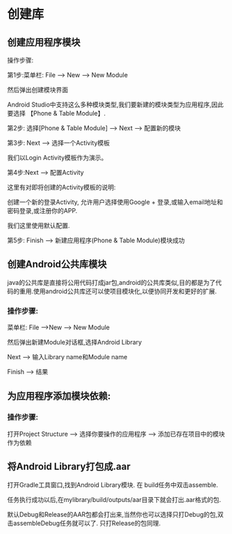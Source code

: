 # 创建库

## 创建应用程序模块

操作步骤:



第1步:菜单栏: File —&gt; New —&gt; New Module



然后弹出创建模块界面

Android Studio中支持这么多种模块类型,我们要新建的模块类型为应用程序,因此要选择 【Phone & Table Module】.

第2步: 选择\[Phone & Table Module\] —&gt; Next —&gt; 配置新的模块

第3步: Next —&gt; 选择一个Activity模板

我们以Login Activity模板作为演示。

第4步:Next —&gt; 配置Activity

这里有对即将创建的Activity模板的说明:

创建一个新的登录Activity, 允许用户选择使用Google + 登录,或输入email地址和密码登录,或注册你的APP.

我们这里使用默认配置.

第5步: Finish —&gt; 新建应用程序\(Phone & Table Module\)模块成功



## 创建Android公共库模块



java的公共库是直接将公用代码打成jar包,android的公共库类似,目的都是为了代码的重用.使用android公共库还可以使项目模块化,以便协同开发和更好的扩展.

### 操作步骤:



菜单栏: File —&gt;New —&gt; New Module

然后弹出新建Module对话框,选择Android Library



Next —&gt; 输入Library name和Module name



Finish —&gt; 结果



## 为应用程序添加模块依赖:



### 操作步骤:



打开Project Structure —&gt; 选择你要操作的应用程序 —&gt; 添加已存在项目中的模块作为依赖



## 将Android Library打包成.aar



打开Gradle工具窗口,找到Android Library模块. 在 build任务中双击assemble.



任务执行成功以后,在mylibrary\/build\/outputs\/aar目录下就会打出.aar格式的包.

默认Debug和Release的AAR包都会打出来,当然你也可以选择只打Debug的包,双击assembleDebug任务就可以了. 只打Release的包同理.





